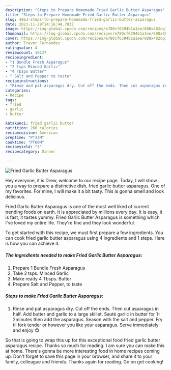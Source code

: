 ```yaml
---
description: "Steps to Prepare Homemade Fried Garlic Butter Asparagus"
title: "Steps to Prepare Homemade Fried Garlic Butter Asparagus"
slug: 4863-steps-to-prepare-homemade-fried-garlic-butter-asparagus
date: 2021-11-29T14:16:44.783Z
image: https://img-global.cpcdn.com/recipes/e780cf6394b1a1ee/680x482cq70/fried-garlic-butter-asparagus-recipe-main-photo.jpg
thumbnail: https://img-global.cpcdn.com/recipes/e780cf6394b1a1ee/680x482cq70/fried-garlic-butter-asparagus-recipe-main-photo.jpg
cover: https://img-global.cpcdn.com/recipes/e780cf6394b1a1ee/680x482cq70/fried-garlic-butter-asparagus-recipe-main-photo.jpg
author: Trevor Fernandez
ratingvalue: 4
reviewcount: 10137
recipeingredient:
- "1 Bundle Fresh Asparagus"
- "2 tsps Minced Garlic"
- "4 Tbsps Butter"
- " Salt and Pepper to taste"
recipeinstructions:
- "Rinse and pat asparagus dry. Cut off the ends. Then cut asparagus in half. Add butter and garlic to a large skillet. Sauté garlic in butter for 1-2minutes then add the asparagus. Season with the salt and pepper. Fry til fork tender or however you like your asparagus. Serve immediately and enjoy 😋"
categories:
- Recipe
tags:
- fried
- garlic
- butter

katakunci: fried garlic butter 
nutrition: 266 calories
recipecuisine: American
preptime: "PT37M"
cooktime: "PT60M"
recipeyield: "3"
recipecategory: Dinner

---
```



![Fried Garlic Butter Asparagus](https://img-global.cpcdn.com/recipes/e780cf6394b1a1ee/680x482cq70/fried-garlic-butter-asparagus-recipe-main-photo.jpg)

Hey everyone, it is Drew, welcome to our recipe page. Today, I will show you a way to prepare a distinctive dish, fried garlic butter asparagus. One of my favorites. For mine, I will make it a bit tasty. This is gonna smell and look delicious.



Fried Garlic Butter Asparagus is one of the most well liked of current trending foods on earth. It is appreciated by millions every day. It is easy, it is fast, it tastes yummy. Fried Garlic Butter Asparagus is something which I've loved my entire life. They're fine and they look wonderful.


To get started with this recipe, we must first prepare a few ingredients. You can cook fried garlic butter asparagus using 4 ingredients and 1 steps. Here is how you can achieve it.

<!--inarticleads1-->

##### The ingredients needed to make Fried Garlic Butter Asparagus:

1. Prepare 1 Bundle Fresh Asparagus
1. Take 2 tsps. Minced Garlic
1. Make ready 4 Tbsps. Butter
1. Prepare  Salt and Pepper, to taste




<!--inarticleads2-->

##### Steps to make Fried Garlic Butter Asparagus:

1. Rinse and pat asparagus dry. Cut off the ends. Then cut asparagus in half. Add butter and garlic to a large skillet. Sauté garlic in butter for 1-2minutes then add the asparagus. Season with the salt and pepper. Fry til fork tender or however you like your asparagus. Serve immediately and enjoy 😋




So that is going to wrap this up for this exceptional food fried garlic butter asparagus recipe. Thanks so much for reading. I am sure you can make this at home. There's gonna be more interesting food in home recipes coming up. Don't forget to save this page in your browser, and share it to your family, colleague and friends. Thanks again for reading. Go on get cooking!

